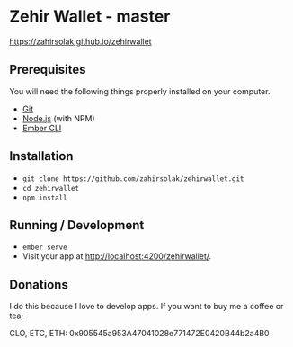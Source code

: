 # Zehir Wallet - master
<a href="https://zahirsolak.github.io/zehirwallet">https://zahirsolak.github.io/zehirwallet</a>

## Prerequisites

You will need the following things properly installed on your computer.

* [Git](https://git-scm.com/)
* [Node.js](https://nodejs.org/) (with NPM)
* [Ember CLI](https://ember-cli.com/)

## Installation

* `git clone https://github.com/zahirsolak/zehirwallet.git`
* `cd zehirwallet`
* `npm install`

## Running / Development

* `ember serve`
* Visit your app at [http://localhost:4200/zehirwallet/](http://localhost:4200/zehirwallet/).

## Donations
I do this because I love to develop apps. If you want to buy me a coffee or tea;

CLO, ETC, ETH: 0x905545a953A47041028e771472E0420B44b2a4B0
